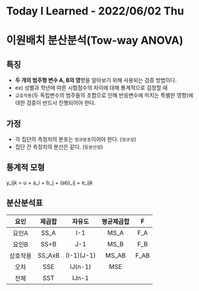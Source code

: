 # Today I Learned - 2022/06/02 Thu

# 이원배치 분산분석(Tow-way ANOVA)

## 특징
- **두 개의 범주형 변수 A, B의 영**향을 알아보기 위해 사용되는 검증 방법이다.
- ex) 성별과 학년에 따른 시험점수의 차이에 대해 통계적으로 검정할 때
- `교호작용`(두 독립변수의 범주들의 조합으로 인해 반응변수에 미치는 특별한 영향)에 대한 검증이 반드시 진행되어야 한다.

## 가정
- 각 집단의 측정치의 분포는 `정규분포`이어야 한다. (`정규성`)
- 집단 간 측정치의 분산은 같다. (`등분산성`)

## 통계적 모형
y_ijk = u + a_i + b_j + (ab)_ij + e_ijk

## 분산분석표
|요인|제곱합|자유도|평균제곱합|F|
|:---:|:---:|:---:|:---:|:---:|
|요인A|SS_A|I-1|MS_A|F_A|
|요인B|SS+B|J-1|MS_B|F_B|
|상호작용|SS_AxB|(I-1)(J-1)|MS_AB|F_AB|
|오차|SSE|IJ(n-1)|MSE||
|전체|SST|IJn-1|||
